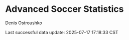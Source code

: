 # Advanced Soccer Statistics
Denis Ostroushko

<!-- gfm -->

Last successful data update: 2025-07-17 17:18:33 CST
